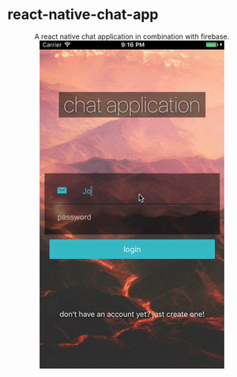# react-native-chat-app
<p align="center">
  A react native chat application in combination with firebase.<br>
  <img src="https://raw.githubusercontent.com/zobeirhamid/react-native-chat-app/master/demo.gif" alt="Demo" />
</p>
